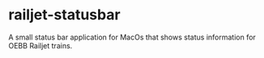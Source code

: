 # railjet-statusbar
A small status bar application for MacOs that shows status information for OEBB Railjet trains.

